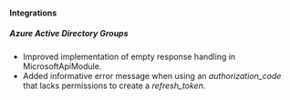 
#### Integrations
##### Azure Active Directory Groups
- Improved implementation of empty response handling in MicrosoftApiModule.
- Added informative error message when using an *authorization_code* that lacks permissions to create a *refresh_token*. 
